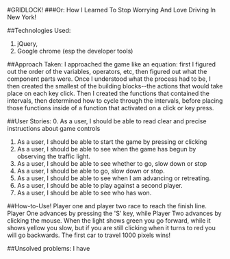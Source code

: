 #GRIDLOCK! 
###Or: How I Learned To Stop Worrying And Love Driving In New York!

##Technologies Used: 
1. jQuery, 
2. Google chrome (esp the developer tools)

##Approach Taken:
I approached the game like an equation: first I figured out the order of the variables, operators, etc, then figured out what the component parts were. Once I understood what the process had to be, I then created the smallest of the building blocks--the actions that would take place on each key click. Then I created the functions that contained the intervals, then determined how to cycle through the intervals, before placing those functions inside of a function that activated on a click or key press.

##User Stories:
0. As a user, I should be able to read clear and precise instructions about game controls 
1. As a user, I should be able to start the game by pressing or clicking
2. As a user, I should be able to  see when the game has begun by observing the traffic light.
3. As a user, I should be able to see whether to go, slow down or stop
4. As a user, I should be able to go, slow down or stop.
5. As a user, I should be able to see when I am advancing or retreating.
6. As a user, I should be able to play against a second player.
7. As a user, I should be able to see who has won.


##How-to-Use!
Player one and player two race to reach the finish line. Player One advances by pressing the 'S' key, while Player Two advances by clicking the mouse. When the light shows green you go forward, while it shows yellow you slow, but if you are still clicking when it turns to red you will go backwards. The first car to travel 1000 pixels wins!

##Unsolved problems:
I have 
